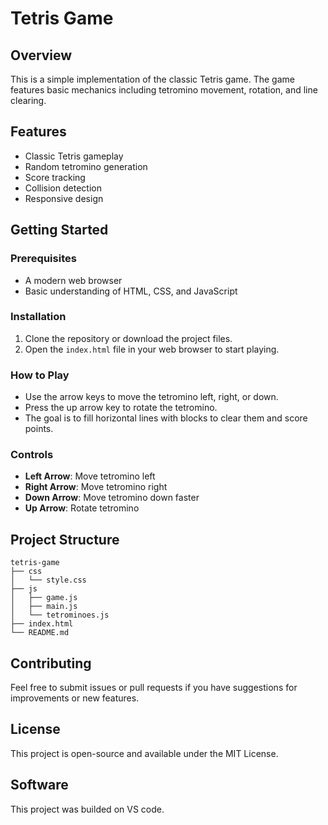 # Tetris Game

## Overview
This is a simple implementation of the classic Tetris game. The game features basic mechanics including tetromino movement, rotation, and line clearing. 

## Features
- Classic Tetris gameplay
- Random tetromino generation
- Score tracking
- Collision detection
- Responsive design

## Getting Started

### Prerequisites
- A modern web browser
- Basic understanding of HTML, CSS, and JavaScript

### Installation
1. Clone the repository or download the project files.
2. Open the `index.html` file in your web browser to start playing.

### How to Play
- Use the arrow keys to move the tetromino left, right, or down.
- Press the up arrow key to rotate the tetromino.
- The goal is to fill horizontal lines with blocks to clear them and score points.

### Controls
- **Left Arrow**: Move tetromino left
- **Right Arrow**: Move tetromino right
- **Down Arrow**: Move tetromino down faster
- **Up Arrow**: Rotate tetromino

## Project Structure
```
tetris-game
├── css
│   └── style.css
├── js
│   ├── game.js
│   ├── main.js
│   └── tetrominoes.js
├── index.html
└── README.md
```

## Contributing
Feel free to submit issues or pull requests if you have suggestions for improvements or new features.

## License
This project is open-source and available under the MIT License.

## Software 
This project was builded on VS code.
